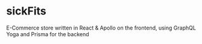 # sickFits
E-Commerce store written in React &amp; Apollo on the frontend, using GraphQL Yoga and Prisma for the backend
